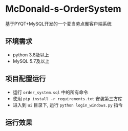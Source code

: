 # McDonald-s-OrderSystem
基于PYQT+MySQL开发的一个麦当劳点餐客户端系统

## 环境需求
- python 3.8及以上
- MySQL 5.7及以上

## 项目配置运行

- 运行 `order_system.sql` 中的所有命令
- 使用 `pip install -r requirements.txt` 安装第三方库
- 进入到 `ui` 目录下, 运行 `python login_windows.py` 指令

## 运行效果